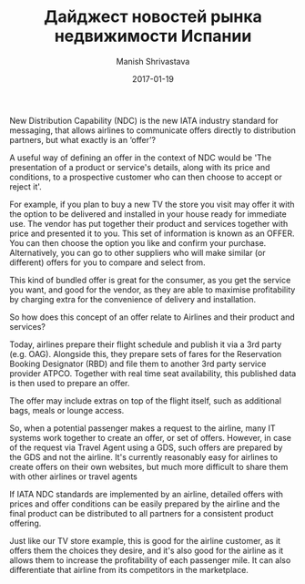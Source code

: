 ﻿---
author: Manish Shrivastava
date: 2017-01-19
excerpt: Дайджест новостей рынка недвижимости Испании
description: "Недельный обзор основных событий: что происходит с налогами на недвижисость, в какой части Испании выгоднее купить квартиру для сдачи в аренду."
permalink: blogs/news/dajdzhest-novostej-ispanskoj-nedvizhimosti-19-26-maja-2017
tags: []
main-image: /assets/news/images/dijest_news.jpg
title: 'Дайджест новостей рынка недвижимости Испании'
---

New Distribution Capability (NDC) is the new IATA industry standard for messaging, that allows airlines to communicate offers directly to distribution partners, but what exactly is an ‘offer’?

A useful way of defining an offer in the context of NDC would be 'The presentation of a product or service's details, along with its price and conditions, to a prospective customer who can then choose to accept or reject it'.
 
For example, if you plan to buy a new TV the store you visit may offer it with the option to be delivered and installed in your house ready for immediate use. The vendor has put together their product and services together with price and presented it to you. This set of information is known as an OFFER.
You can then choose the option you like and confirm your purchase. Alternatively, you can go to other suppliers who will make similar (or different) offers for you to compare and select from.

This kind of bundled offer is great for the consumer,  as you get the service you want, and good for the vendor, as they are able to maximise profitability by charging extra for the convenience of delivery and installation.
 
So how does this concept of an offer relate to Airlines and their product and services?
 
Today, airlines prepare their flight schedule and publish it via a 3rd party (e.g. OAG). Alongside this, they prepare sets of fares for the Reservation Booking Designator (RBD) and file them to another 3rd party service provider ATPCO. Together with real time seat availability, this published data is then used to prepare an offer.

The offer may include extras on top of the flight itself, such as additional bags, meals or lounge access.
 
So, when a potential passenger makes a request to the airline, many IT systems work together to create an offer, or set of offers. However, in case of the request via Travel Agent using a GDS, such offers are prepared by the GDS and not the airline.  It's currently reasonably easy for airlines to create offers on their own websites, but much more difficult to share them with other airlines or travel agents
 
If IATA NDC standards are implemented by an airline, detailed offers with prices and offer conditions can be easily prepared by the airline and the final product can be distributed to all partners for a consistent product offering.  

Just like our TV store example, this is good for the airline customer, as it offers them the choices they desire, and it's also good for the airline as it allows them to increase the profitability of each passenger mile.  It can also differentiate that airline from its competitors in the marketplace.